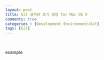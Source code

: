 ```yaml
---
layout: post
title: Git 설치와 초기 설정 for Mac OS X
comments: true
categories : [Development Environment/Git]
tags: [Git]
---
```




<br>

example<br>